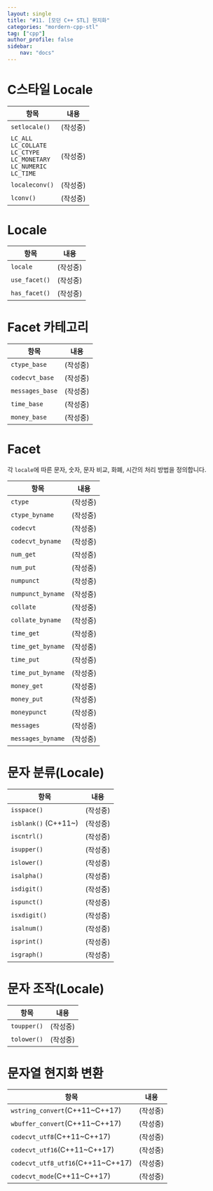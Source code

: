 ```yaml
---
layout: single
title: "#11. [모던 C++ STL] 현지화"
categories: "mordern-cpp-stl"
tag: ["cpp"]
author_profile: false
sidebar: 
    nav: "docs"
---
```


# C스타일 Locale

|항목|내용|
|--|--|
|`setlocale()`|(작성중)|
|`LC_ALL`<br>`LC_COLLATE`<br>`LC_CTYPE`<br>`LC_MONETARY`<br>`LC_NUMERIC`<br>`LC_TIME`|(작성중)|
|`localeconv()`|(작성중)|
|`lconv()`|(작성중)|

# Locale

|항목|내용|
|--|--|
|`locale`|(작성중)|
|`use_facet()`|(작성중)|
|`has_facet()`|(작성중)|

# Facet 카테고리

|항목|내용|
|--|--|
|`ctype_base`|(작성중)|
|`codecvt_base`|(작성중)|
|`messages_base`|(작성중)|
|`time_base`|(작성중)|
|`money_base`|(작성중)|

# Facet

각 `locale`에 따른 문자, 숫자, 문자 비교, 화폐, 시간의 처리 방법을 정의합니다.

|항목|내용|
|--|--|
|`ctype`|(작성중)|
|`ctype_byname`|(작성중)|
|`codecvt`|(작성중)|
|`codecvt_byname`|(작성중)|
|`num_get`|(작성중)|
|`num_put`|(작성중)|
|`numpunct`|(작성중)|
|`numpunct_byname`|(작성중)|
|`collate`|(작성중)|
|`collate_byname`|(작성중)|
|`time_get`|(작성중)|
|`time_get_byname`|(작성중)|
|`time_put`|(작성중)|
|`time_put_byname`|(작성중)|
|`money_get`|(작성중)|
|`money_put`|(작성중)|
|`moneypunct`|(작성중)|
|`messages`|(작성중)|
|`messages_byname`|(작성중)|

# 문자 분류(Locale)

|항목|내용|
|--|--|
|`isspace()`|(작성중)|
|`isblank()` (C++11~)|(작성중)|
|`iscntrl()`|(작성중)|
|`isupper()`|(작성중)|
|`islower()`|(작성중)|
|`isalpha()`|(작성중)|
|`isdigit()`|(작성중)|
|`ispunct()`|(작성중)|
|`isxdigit()`|(작성중)|
|`isalnum()`|(작성중)|
|`isprint()`|(작성중)|
|`isgraph()`|(작성중)|

# 문자 조작(Locale)

|항목|내용|
|--|--|
|`toupper()`|(작성중)|
|`tolower()`|(작성중)|

# 문자열 현지화 변환

|항목|내용|
|--|--|
|`wstring_convert`(C++11~C++17)|(작성중)|
|`wbuffer_convert`(C++11~C++17)|(작성중)|
|`codecvt_utf8`(C++11~C++17)|(작성중)|
|`codecvt_utf16`(C++11~C++17)|(작성중)|
|`codecvt_utf8_utf16`(C++11~C++17)|(작성중)|
|`codecvt_mode`(C++11~C++17)|(작성중)|

